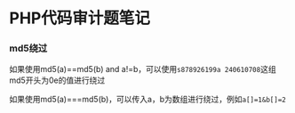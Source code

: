 # PHP代码审计题笔记

### md5绕过

如果使用md5(a)==md5(b) and a!=b，可以使用````s878926199a 240610708````这组md5开头为0e的值进行绕过

如果使用md5(a)===md5(b)，可以传入a，b为数组进行绕过，例如````a[]=1&b[]=2````

